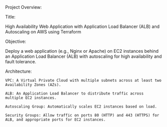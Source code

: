 Project Overview:

Title: 

High Availability Web Application with Application Load Balancer (ALB) and Autoscaling on AWS using Terraform

Objective:

Deploy a web application (e.g., Nginx or Apache) on EC2 instances behind an Application Load Balancer (ALB) with autoscaling for high availability and fault tolerance.

Architecture:

    VPC: A Virtual Private Cloud with multiple subnets across at least two Availability Zones (AZs).
    
    ALB: An Application Load Balancer to distribute traffic across multiple EC2 instances.
    
    Autoscaling Group: Automatically scales EC2 instances based on load.
    
    Security Groups: Allow traffic on ports 80 (HTTP) and 443 (HTTPS) for ALB, and appropriate ports for EC2 instances.